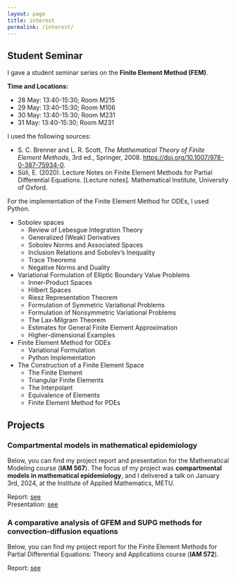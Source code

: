 ```yaml
---
layout: page
title: interest
permalink: /interest/
---
```

## Student Seminar

I gave a student seminar series on the **Finite Element Method (FEM)**.

**Time and Locations:**

- 28 May: 13:40-15:30; Room M215
- 29 May: 13:40-15:30; Room M106
- 30 May: 13:40-15:30; Room M231
- 31 May: 13:40-15:30; Room M231

I used the following sources:

- S. C. Brenner and L. R. Scott, _The Mathematical Theory of Finite Element Methods_, 3rd ed., Springer, 2008. https://doi.org/10.1007/978-0-387-75934-0.
- Süli, E. (2020). Lecture Notes on Finite Element Methods for Partial Differential Equations. [Lecture notes]. Mathematical Institute, University of Oxford.

For the implementation of the Finite Element Method for ODEs, I used Python.

- Sobolev spaces
  - Review of Lebesgue Integration Theory
  - Generalized (Weak) Derivatives
  - Sobolev Norms and Associated Spaces
  - Inclusion Relations and Sobolev’s Inequality
  - Trace Theorems
  - Negative Norms and Duality
- Variational Formulation of Elliptic Boundary Value Problems
  - Inner-Product Spaces
  - Hilbert Spaces
  - Riesz Representation Theorem
  - Formulation of Symmetric Variational Problems
  - Formulation of Nonsymmetric Variational Problems
  - The Lax-Milgram Theorem
  - Estimates for General Finite Element Approximation
  - Higher-dimensional Examples
- Finite Element Method for ODEs
  - Variational Formulation
  - Python Implementation
- The Construction of a Finite Element Space
  - The Finite Element
  - Triangular Finite Elements
  - The Interpolant
  - Equivalence of Elements
  - Finite Element Method for PDEs

## Projects

### Compartmental models in mathematical epidemiology

Below, you can find my project report and presentation for the Mathematical Modeling course (**IAM 567**). The focus of my project was **compartmental models in mathematical epidemiology**, and I delivered a talk on January 3rd, 2024, at the Institute of Applied Mathematics, METU.

Report: [see](assets/pdf/Compartmental_models_in_mathematical_epidemiology(report).pdf)  
Presentation: [see](assets/pdf/Compartmental_models_in_mathematical_epidemiology(presentation).pdf)

### A comparative analysis of GFEM and SUPG methods for convection-diffusion equations

Below, you can find my project report for the Finite Element Methods for Partial Differential Equations: Theory and Applications course (**IAM 572**).

Report: [see](assets/pdf/SUPGandFEM.pdf)  



